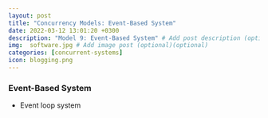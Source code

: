 ```yaml
---
layout: post
title: "Concurrency Models: Event-Based System"
date: 2022-03-12 13:01:20 +0300
description: "Model 9: Event-Based System" # Add post description (optional)
img:  software.jpg # Add image post (optional)(optional)
categories: [concurrent-systems]
icon: blogging.png
---
```

### Event-Based System
- Event loop system
